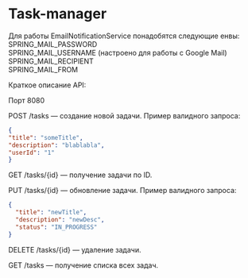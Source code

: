 # Task-manager

Для работы EmailNotificationService понадобятся следующие енвы:
SPRING_MAIL_PASSWORD  
SPRING_MAIL_USERNAME (настроено для работы с Google Mail)  
SPRING_MAIL_RECIPIENT  
SPRING_MAIL_FROM

Краткое описание API:

Порт 8080

POST /tasks — создание новой задачи.
  Пример валидного запроса:
```json
{
"title": "someTitle",
"description": "blablabla",
"userId": "1"    
}
```
GET /tasks/{id} — получение задачи по ID.

PUT /tasks/{id} — обновление задачи.
  Пример валидного запроса:
```json
{
  "title": "newTitle",
  "description": "newDesc",
  "status": "IN_PROGRESS"
}
```
DELETE /tasks/{id} — удаление задачи.

GET /tasks — получение списка всех задач.
